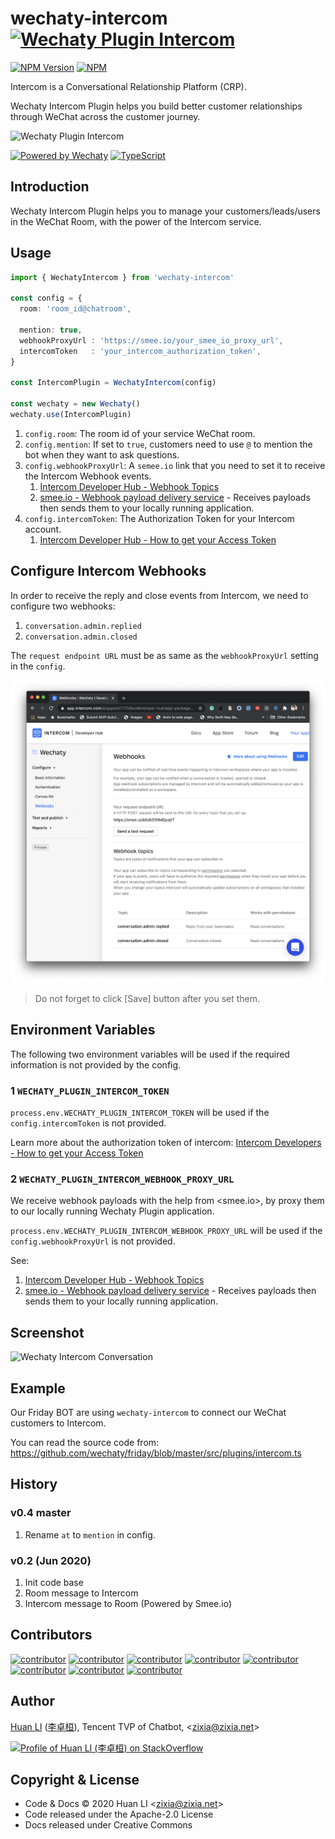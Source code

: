 # wechaty-intercom [![Wechaty Plugin Intercom](https://img.shields.io/badge/Wechaty%20Plugin-Intercom-brightgreen.svg)](https://github.com/wechaty/wechaty-intercom)

 [![NPM Version](https://img.shields.io/npm/v/wechaty-intercom?color=brightgreen)](https://www.npmjs.com/package/wechaty-intercom)
 [![NPM](https://github.com/wechaty/wechaty-intercom/workflows/NPM/badge.svg)](https://github.com/wechaty/wechaty-intercom/actions?query=workflow%3ANPM)

Intercom is a Conversational Relationship Platform (CRP).

Wechaty Intercom Plugin helps you build better customer relationships through WeChat across the customer journey.

![Wechaty Plugin Intercom](docs/images/intercom-wechaty.png)

[![Powered by Wechaty](https://img.shields.io/badge/Powered%20By-Wechaty-brightgreen.svg)](https://github.com/Wechaty/wechaty)
[![TypeScript](https://img.shields.io/badge/%3C%2F%3E-TypeScript-blue.svg)](https://www.typescriptlang.org/)

## Introduction

Wechaty Intercom Plugin helps you to manage your customers/leads/users in the WeChat Room, with the power of the Intercom service.

## Usage

```ts
import { WechatyIntercom } from 'wechaty-intercom'

const config = {
  room: 'room_id@chatroom',

  mention: true,
  webhookProxyUrl : 'https://smee.io/your_smee_io_proxy_url',
  intercomToken   : 'your_intercom_authorization_token',
}

const IntercomPlugin = WechatyIntercom(config)

const wechaty = new Wechaty()
wechaty.use(IntercomPlugin)
```

1. `config.room`: The room id of your service WeChat room.
1. `config.mention`: If set to `true`, customers need to use `@` to mention the bot when they want to ask questions.
1. `config.webhookProxyUrl`: A `semee.io` link that you need to set it to receive the Intercom Webhook events.
    1. [Intercom Developer Hub - Webhook Topics](https://developers.intercom.com/building-apps/docs/webhook-model#section-webhook-topics)
    1. [smee.io - Webhook payload delivery service](https://smee.io/) - Receives payloads then sends them to your locally running application.
1. `config.intercomToken`: The Authorization Token for your Intercom account.
    1. [Intercom Developer Hub - How to get your Access Token](https://developers.intercom.com/building-apps/docs/authentication-types#section-how-to-get-your-access-token)

## Configure Intercom Webhooks

In order to receive the reply and close events from Intercom, we need to configure two webhooks:

1. `conversation.admin.replied`
1. `conversation.admin.closed`

The `request endpoint URL` must be as same as the `webhookProxyUrl` setting in the `config`.

![Intercom Webhooks](docs/images/intercom-webhooks.png)

> Do not forget to click [Save] button after you set them.

## Environment Variables

The following two environment variables will be used if the required information is not provided by the config.

### 1 `WECHATY_PLUGIN_INTERCOM_TOKEN`

`process.env.WECHATY_PLUGIN_INTERCOM_TOKEN` will be used if the `config.intercomToken` is not provided.

Learn more about the authorization token of intercom: [Intercom Developers - How to get your Access Token](https://developers.intercom.com/building-apps/docs/authentication-types#section-how-to-get-your-access-token)

### 2 `WECHATY_PLUGIN_INTERCOM_WEBHOOK_PROXY_URL`

We receive webhook payloads with the help from <smee.io>, by proxy them to our locally running Wechaty Plugin application.

`process.env.WECHATY_PLUGIN_INTERCOM_WEBHOOK_PROXY_URL` will be used if the `config.webhookProxyUrl` is not provided.

See:

1. [Intercom Developer Hub - Webhook Topics](https://developers.intercom.com/building-apps/docs/webhook-model#section-webhook-topics)
1. [smee.io - Webhook payload delivery service](https://smee.io/) - Receives payloads then sends them to your locally running application.

## Screenshot

![Wechaty Intercom Conversation](docs/images/wechaty-intercom-conversation.png)

## Example

Our Friday BOT are using `wechaty-intercom` to connect our WeChat customers to Intercom.

You can read the source code from: <https://github.com/wechaty/friday/blob/master/src/plugins/intercom.ts>

## History

### v0.4 master

1. Rename `at` to `mention` in config.

### v0.2 (Jun 2020)

1. Init code base
1. Room message to Intercom
1. Intercom message to Room (Powered by Smee.io)

## Contributors

[![contributor](https://sourcerer.io/fame/huan/wechaty/wechaty-intercom/images/0)](https://sourcerer.io/fame/huan/wechaty/wechaty-intercom/links/0)
[![contributor](https://sourcerer.io/fame/huan/wechaty/wechaty-intercom/images/1)](https://sourcerer.io/fame/huan/wechaty/wechaty-intercom/links/1)
[![contributor](https://sourcerer.io/fame/huan/wechaty/wechaty-intercom/images/2)](https://sourcerer.io/fame/huan/wechaty/wechaty-intercom/links/2)
[![contributor](https://sourcerer.io/fame/huan/wechaty/wechaty-intercom/images/3)](https://sourcerer.io/fame/huan/wechaty/wechaty-intercom/links/3)
[![contributor](https://sourcerer.io/fame/huan/wechaty/wechaty-intercom/images/4)](https://sourcerer.io/fame/huan/wechaty/wechaty-intercom/links/4)
[![contributor](https://sourcerer.io/fame/huan/wechaty/wechaty-intercom/images/5)](https://sourcerer.io/fame/huan/wechaty/wechaty-intercom/links/5)
[![contributor](https://sourcerer.io/fame/huan/wechaty/wechaty-intercom/images/6)](https://sourcerer.io/fame/huan/wechaty/wechaty-intercom/links/6)
[![contributor](https://sourcerer.io/fame/huan/wechaty/wechaty-intercom/images/7)](https://sourcerer.io/fame/huan/wechaty/wechaty-intercom/links/7)

## Author

[Huan LI](https://github.com/huan) ([李卓桓](http://linkedin.com/in/zixia)),
Tencent TVP of Chatbot, \<zixia@zixia.net\>

[![Profile of Huan LI (李卓桓) on StackOverflow](https://stackexchange.com/users/flair/265499.png)](https://stackexchange.com/users/265499)

## Copyright & License

* Code & Docs © 2020 Huan LI \<zixia@zixia.net\>
* Code released under the Apache-2.0 License
* Docs released under Creative Commons
